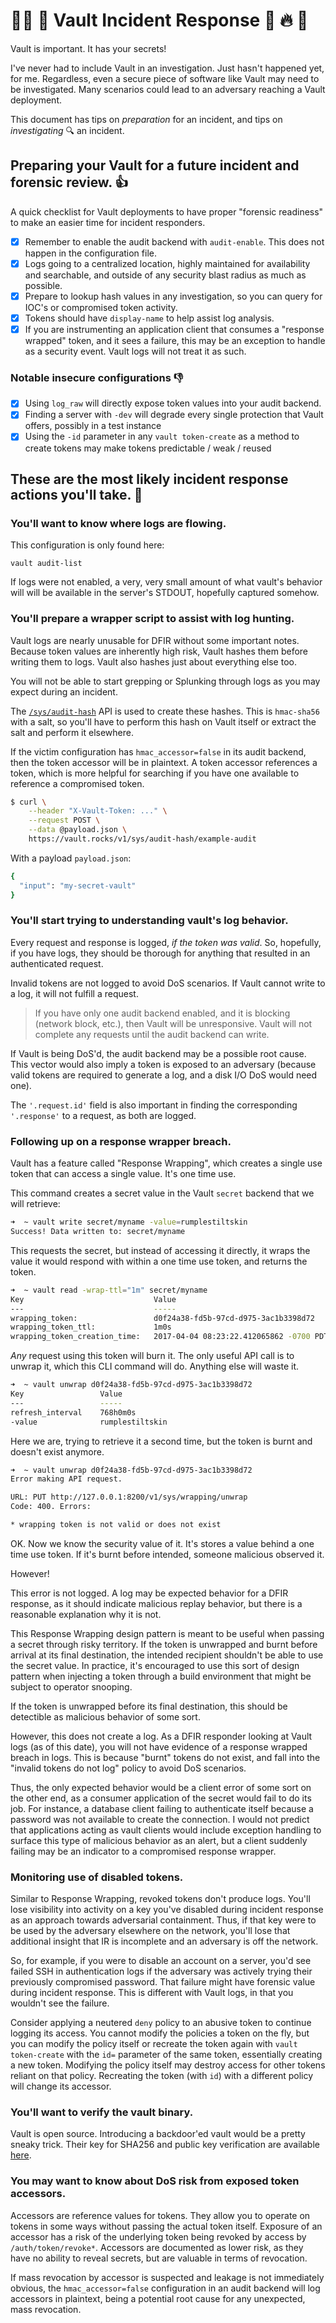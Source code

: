 # :rotating_light::fire: :key: Vault Incident Response :key: :fire: :rotating_light:
Vault is important. It has your secrets!

I've never had to include Vault in an investigation. Just hasn't happened yet, for me. Regardless, even a secure piece of software like Vault may need to be investigated. Many scenarios could lead to an adversary reaching a Vault deployment.

This document has tips on _preparation_ for an incident, and tips on _investigating_ :mag: an incident.

## Preparing your Vault for a future incident and forensic review. :thumbsup:
A quick checklist for Vault deployments to have proper "forensic readiness" to make an easier time for incident responders.

- [x] Remember to enable the audit backend with `audit-enable`. This does not happen in the configuration file.
- [x] Logs going to a centralized location, highly maintained for availability and searchable, and outside of any security blast radius as much as possible.
- [x] Prepare to lookup hash values in any investigation, so you can query for IOC's or compromised token activity.
- [x] Tokens should have `display-name` to help assist log analysis.
- [x] If you are instrumenting an application client that consumes a "response wrapped" token, and it sees a failure, this may be an exception to handle as a security event. Vault logs will not treat it as such.

### Notable insecure configurations :thumbsdown:
- [x] Using `log_raw` will directly expose token values into your audit backend.
- [x] Finding a server with `-dev` will degrade every single protection that Vault offers, possibly in a test instance
- [x] Using the `-id` parameter in any `vault token-create` as a method to create tokens may make tokens predictable / weak / reused

## These are the most likely incident response actions you'll take. :fire_engine:

### You'll want to know where logs are flowing.
This configuration is only found here:

`vault audit-list`

If logs were not enabled, a very, very small amount of what vault's behavior will will be available in the server's STDOUT, hopefully captured somehow.

### You'll prepare a wrapper script to assist with log hunting.
Vault logs are nearly unusable for DFIR without some important notes. Because token values are inherently high risk, Vault hashes them before writing them to logs. Vault also hashes just about everything else too.

You will not be able to start grepping or Splunking through logs as you may expect during an incident.

The [`/sys/audit-hash`](https://www.vaultproject.io/api/system/audit-hash.html) API is used to create these hashes. This is `hmac-sha56` with a salt, so you'll have to perform this hash on Vault itself or extract the salt and perform it elsewhere.

If the victim configuration has `hmac_accessor=false` in its audit backend, then the token accessor will be in plaintext. A token accessor references a token, which is more helpful for searching if you have one available to reference a compromised token.

```bash
$ curl \
    --header "X-Vault-Token: ..." \
    --request POST \
    --data @payload.json \
    https://vault.rocks/v1/sys/audit-hash/example-audit
```
With a payload `payload.json`:
```bash
{
  "input": "my-secret-vault"
}
```

### You'll start trying to understanding vault's log behavior.
Every request and response is logged, _if the token was valid_. So, hopefully, if you have logs, they should be thorough for anything that resulted in an authenticated request.

Invalid tokens are not logged to avoid DoS scenarios. If Vault cannot write to a log, it will not fulfill a request.

> If you have only one audit backend enabled, and it is blocking (network block, etc.), then Vault will be unresponsive. Vault will not complete any requests until the audit backend can write.

If Vault is being DoS'd, the audit backend may be a possible root cause. This vector would also imply a token is exposed to an adversary (because valid tokens are required to generate a log, and a disk I/O DoS would need one).

The `'.request.id'` field is also important in finding the corresponding `'.response'` to a request, as both are logged.

### Following up on a response wrapper breach.
Vault has a feature called "Response Wrapping", which creates a single use token that can access a single value. It's one time use.

This command creates a secret value in the Vault `secret` backend that we will retrieve:

```bash
➜  ~ vault write secret/myname -value=rumplestiltskin          
Success! Data written to: secret/myname
```

This requests the secret, but instead of accessing it directly, it wraps the value it would respond with within a one time use token, and returns the token.

```bash
➜  ~ vault read -wrap-ttl="1m" secret/myname          
Key                          	Value
---                          	-----
wrapping_token:              	d0f24a38-fd5b-97cd-d975-3ac1b3398d72
wrapping_token_ttl:          	1m0s
wrapping_token_creation_time:	2017-04-04 08:23:22.412065862 -0700 PDT
```

*Any* request using this token will burn it. The only useful API call is to unwrap it, which this CLI command will do. Anything else will waste it.

```bash
➜  ~ vault unwrap d0f24a38-fd5b-97cd-d975-3ac1b3398d72
Key             	Value
---             	-----
refresh_interval	768h0m0s
-value          	rumplestiltskin
```

Here we are, trying to retrieve it a second time, but the token is burnt and doesn't exist anymore.

```bash
➜  ~ vault unwrap d0f24a38-fd5b-97cd-d975-3ac1b3398d72
Error making API request.

URL: PUT http://127.0.0.1:8200/v1/sys/wrapping/unwrap
Code: 400. Errors:

* wrapping token is not valid or does not exist
```

OK. Now we know the security value of it. It's stores a value behind a one time use token. If it's burnt before intended, someone malicious observed it.

However!

This error is not logged. A log may be expected behavior for a DFIR response, as it should indicate malicious replay behavior, but there is a reasonable explanation why it is not.

This Response Wrapping design pattern is meant to be useful when passing a secret through risky territory. If the token is unwrapped and burnt before arrival at its final destination, the intended recipient shouldn't be able to use the secret value. In practice, it's encouraged to use this sort of design pattern when injecting a token through a build environment that might be subject to operator snooping.

If the token is unwrapped before its final destination, this should be detectible as malicious behavior of some sort.

However, this does not create a log. As a DFIR responder looking at Vault logs (as of this date), you will not have evidence of a response wrapped breach in logs. This is because "burnt" tokens do not exist, and fall into the "invalid tokens do not log" policy to avoid DoS scenarios.

Thus, the only expected behavior would be a client error of some sort on the other end, as a consumer application of the secret would fail to do its job. For instance, a database client failing to authenticate itself because a password was not available to create the connection. I would not predict that applications acting as vault clients would include exception handling to surface this type of malicious behavior as an alert, but a client suddenly failing may be an indicator to a compromised response wrapper.

### Monitoring use of disabled tokens.
Similar to Response Wrapping, revoked tokens don't produce logs. You'll lose visibility into activity on a key you've disabled during incident response as an approach towards adversarial containment. Thus, if that key were to be used by the adversary elsewhere on the network, you'll lose that additional insight that IR is incomplete and an adversary is off the network.

So, for example, if you were to disable an account on a server, you'd see failed SSH in authentication logs if the adversary was actively trying their previously compromised password. That failure might have forensic value during incident response. This is different with Vault logs, in that you wouldn't see the failure.

Consider applying a neutered `deny` policy to an abusive token to continue logging its access. You cannot modify the policies a token on the fly, but you can modify the policy itself or recreate the token again with `vault token-create` with the `id=` parameter of the same token, essentially creating a new token. Modifying the policy itself may destroy access for other tokens reliant on that policy. Recreating the token (with `id`) with a different policy will change its accessor.

### You'll want to verify the vault binary.
Vault is open source. Introducing a backdoor'ed vault would be a pretty sneaky trick. Their key for SHA256 and public key verification are available [here](https://www.hashicorp.com/security/).

### You may want to know about DoS risk from exposed token accessors.
Accessors are reference values for tokens. They allow you to operate on tokens in some ways without passing the actual token itself. Exposure of an accessor has a risk of the underlying token being revoked by access by `/auth/token/revoke*`. Accessors are documented as lower risk, as they have no ability to reveal secrets, but are valuable in terms of revocation.

If mass revocation by accessor is suspected and leakage is not immediately obvious, the `hmac_accessor=false` configuration in an audit backend will log accessors in plaintext, being a potential root cause for any unexpected, mass revocation.
